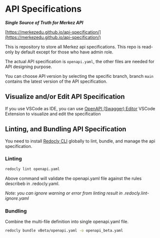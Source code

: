 # API Specifications

**_Single Source of Truth for Merkez API_**

[https://merkezedu.github.io/api-specification/](https://merkezedu.github.io/api-specification/)

This is repository to store all Merkez api specifications. This repo is read-only by default except for those who have admin role.

The actual API specification is `openapi.yaml`, the other files are needed for API designing purpose.

You can choose API version by selecting the specific branch, branch `main` contains the latest version of the API specification.

## Visualize and/or Edit API Specification

If you use VSCode as IDE, you can use [OpenAPI (Swagger) Editor](https://marketplace.visualstudio.com/items?itemName=42Crunch.vscode-openapi) VSCode Extension to visualize and edit the specification

## Linting, and Bundling API Specification

You need to install [Redocly CLI](https://redocly.com/docs/cli/installation/) globally to lint, bundle, and manage the api specification.

### Linting

```bash
redocly lint openapi.yaml
```

Above command will validate the openapi.yaml file against the rules describeb in .redocly.yaml.

_Note: you can ignore warning or error from linting result in .redocly.lint-ignore.yaml_

### Bundling

Combine the multi-file definition into single openapi.yaml file.

```bash
redocly bundle vBeta/openapi.yaml -o openapi_beta.yaml
```
